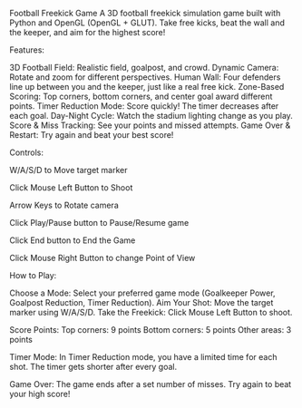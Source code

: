 Football Freekick Game
A 3D football freekick simulation game built with Python and OpenGL (OpenGL + GLUT). Take free kicks, beat the wall and the keeper, and aim for the highest score!

Features:

3D Football Field: Realistic field, goalpost, and crowd.
Dynamic Camera: Rotate and zoom for different perspectives.
Human Wall: Four defenders line up between you and the keeper, just like a real free kick.
Zone-Based Scoring: Top corners, bottom corners, and center goal award different points.
Timer Reduction Mode: Score quickly! The timer decreases after each goal.
Day-Night Cycle: Watch the stadium lighting change as you play.
Score & Miss Tracking: See your points and missed attempts.
Game Over & Restart: Try again and beat your best score!

Controls:

W/A/S/D to Move target marker

Click Mouse Left Button to Shoot

Arrow Keys to Rotate camera

Click Play/Pause button to Pause/Resume game

Click End button to End the Game

Click Mouse Right Button to change Point of View

How to Play:

Choose a Mode: Select your preferred game mode (Goalkeeper Power, Goalpost Reduction, Timer Reduction).
Aim Your Shot: Move the target marker using W/A/S/D.
Take the Freekick: Click Mouse Left Button to shoot.

Score Points:
Top corners: 9 points
Bottom corners: 5 points
Other areas: 3 points

Timer Mode: In Timer Reduction mode, you have a limited time for each shot. The timer gets shorter after every goal.

Game Over: The game ends after a set number of misses. Try again to beat your high score!
